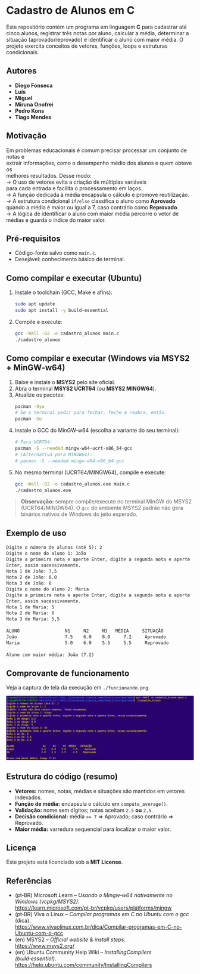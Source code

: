 # Cadastro de Alunos em C

Este repositório contém um programa em linguagem **C** para cadastrar até cinco alunos, registrar três notas por aluno, calcular a média, determinar a situação (aprovado/reprovado) e identificar o aluno com maior média. O projeto exercita conceitos de vetores, funções, loops e estruturas condicionais.

## Autores

- **Diego Fonseca**
- **Luís**
- **Miguel**
- **Miruna Onofrei**
- **Pedro Kons**
- **Tiago Mendes**

## Motivação

Em problemas educacionais é comum precisar processar um conjunto de notas e  
extrair informações, como o desempenho médio dos alunos e quem obteve os  
melhores resultados. Desse modo:  
-> O uso de vetores evita a criação de múltiplas variáveis  
para cada entrada e facilita o processamento em laços.  
-> A função dedicada à média encapsula o cálculo e promove reutilização.  
-> A estrutura condicional `if/else` classifica o aluno como **Aprovado**  
quando a média é maior ou igual a 7, caso contrário como **Reprovado**.  
-> A lógica de identificar o aluno com maior média percorre o vetor de  
médias e guarda o índice do maior valor.  

## Pré‑requisitos
- Código-fonte salvo como `main.c`.
- Desejável: conhecimento básico de terminal.

## Como compilar e executar (Ubuntu)

1. Instale o toolchain (GCC, Make e afins):
   ```bash
   sudo apt update
   sudo apt install -y build-essential
   ```
2. Compile e execute:
   ```bash
   gcc -Wall -O2 -o cadastro_alunos main.c
   ./cadastro_alunos
   ```

## Como compilar e executar (Windows via MSYS2 + MinGW‑w64)

1. Baixe e instale o **MSYS2** pelo site oficial.
2. Abra o terminal **MSYS2 UCRT64** (ou **MSYS2 MINGW64**).
3. Atualize os pacotes:
   ```bash
   pacman -Syu
   # Se o terminal pedir para fechar, feche e reabra, então:
   pacman -Su
   ```
4. Instale o GCC do MinGW‑w64 (escolha a variante do seu terminal):
   ```bash
   # Para UCRT64:
   pacman -S --needed mingw-w64-ucrt-x86_64-gcc
   # (Alternativa para MINGW64):
   # pacman -S --needed mingw-w64-x86_64-gcc
   ```
5. No mesmo terminal (UCRT64/MINGW64), compile e execute:
   ```bash
   gcc -Wall -O2 -o cadastro_alunos.exe main.c
   ./cadastro_alunos.exe
   ```

> **Observação:** sempre compile/execute no terminal MinGW do MSYS2 (UCRT64/MINGW64). O `gcc` do ambiente MSYS2 padrão não gera binários nativos de Windows do jeito esperado.

## Exemplo de uso

```
Digite o número de alunos (até 5): 2
Digite o nome do aluno 1: João
Digite a primeira nota e aperte Enter, digite a segunda nota e aperte Enter, assim sucessivamente.
Nota 1 de João: 7,5
Nota 2 de João: 6.0
Nota 3 de João: 8
Digite o nome do aluno 2: Maria
Digite a primeira nota e aperte Enter, digite a segunda nota e aperte Enter, assim sucessivamente.
Nota 1 de Maria: 5
Nota 2 de Maria: 6
Nota 3 de Maria: 5,5

ALUNO                 N1     N2     N3   MÉDIA     SITUAÇÃO
João                  7.5    6.0    8.0     7.2     Aprovado
Maria                 5.0    6.0    5.5     5.5     Reprovado

Aluno com maior média: João (7.2)
```

## Comprovante de funcionamento

Veja a captura de tela da execução em `./funcionando.png`.

![Comprovante de execução](./funcionando.png)

## Estrutura do código (resumo)

- **Vetores:** nomes, notas, médias e situações são mantidos em vetores indexados.
- **Função de média:** encapsula o cálculo em `compute_average()`.
- **Validação:** nome sem dígitos; notas aceitam `2.5` **ou** `2,5`.
- **Decisão condicional:** média `>= 7` ⇒ Aprovado; caso contrário ⇒ Reprovado.
- **Maior média:** varredura sequencial para localizar o maior valor.

## Licença

Este projeto está licenciado sob a **MIT License**.

## Referências

- (pt‑BR) Microsoft Learn – *Usando o Mingw‑w64 nativamente no Windows (vcpkg/MSYS2)*.  
  https://learn.microsoft.com/pt-br/vcpkg/users/platforms/mingw
- (pt‑BR) Viva o Linux – *Compilar programas em C no Ubuntu com o gcc* (dica).  
  https://www.vivaolinux.com.br/dica/Compilar-programas-em-C-no-Ubuntu-com-o-gcc
- (en) MSYS2 – *Official website & install steps*.  
  https://www.msys2.org/
- (en) Ubuntu Community Help Wiki – *InstallingCompilers (build‑essential)*.  
  https://help.ubuntu.com/community/InstallingCompilers
